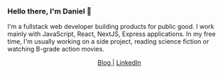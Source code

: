 ### Hello there, I'm Daniel 👋

I'm a fullstack web developer building products for public good. I work mainly with JavaScript, React, NextJS, Express applications. In my free time, I'm usually working on a side project, reading science fiction or watching B-grade action movies.

<p align="center">
  <a href="https://danieljkhoo.com">
   Blog
  </a>
  |
  <a href="https://www.linkedin.com/in/danieljkhoo/">
LinkedIn
  </a> 
</p>
